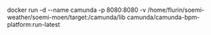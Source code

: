 docker run -d --name camunda -p 8080:8080 -v /home/flurin/soemi-weather/soemi-moen/target:/camunda/lib camunda/camunda-bpm-platform:run-latest
